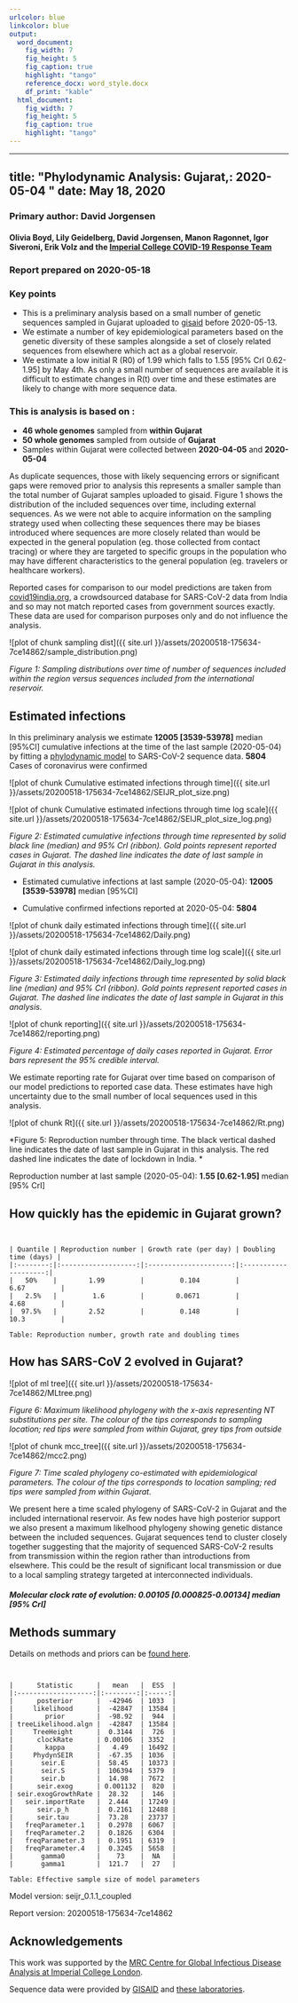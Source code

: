```yaml
---
urlcolor: blue
linkcolor: blue
output:
  word_document:
    fig_width: 7
    fig_height: 5
    fig_caption: true
    highlight: "tango"
    reference_docx: word_style.docx
    df_print: "kable"
  html_document:
    fig_width: 7
    fig_height: 5
    fig_caption: true
    highlight: "tango"
---
```









---
title: "Phylodynamic Analysis: Gujarat,: 2020-05-04 "
date: May 18, 2020
---





### Primary author: David Jorgensen

#### Olivia Boyd, Lily Geidelberg, David Jorgensen, Manon Ragonnet, Igor Siveroni, Erik Volz and the [Imperial College COVID-19 Response Team](http://sarscov2phylodynamics.org/about/)

### Report prepared on 2020-05-18

### Key points
* This is a preliminary analysis based on a small number of genetic sequences sampled in Gujarat uploaded to [gisaid](gisaid.org) before 2020-05-13.
* We estimate a number of key epidemiological parameters based on the genetic diversity of these samples alongside a set of closely related sequences from elsewhere which act as a global reservoir.
* We estimate a low initial R (R0) of 1.99 which falls to 1.55 [95% CrI 0.62-1.95] by May 4th. As only a small number of sequences are available it is difficult to estimate changes in R(t) over time and these estimates are likely to change with more sequence data.

### This is analysis is based on : 
  
* **46 whole genomes** sampled from **within Gujarat**
* **50 whole genomes** sampled from outside of **Gujarat**
* Samples within Gujarat were collected between **2020-04-05** and **2020-05-04**

As duplicate sequences, those with likely sequencing errors or significant gaps were removed prior to analysis this represents a smaller sample than the total number of Gujarat samples uploaded to gisaid. Figure 1 shows the distribution of the included sequences over time, including external sequences. As we were not able to acquire information on the sampling strategy used when collecting these sequences there may be biases introduced where sequences are more closely related than would be expected in the general population (eg. those collected from contact tracing) or where they are targeted to specific groups in the population who may have different characteristics to the general population (eg. travelers or healthcare workers).

Reported cases for comparison to our model predictions are taken from [covid19india.org](https://www.covid19india.org/), a crowdsourced database for SARS-CoV-2 data from India and so may not match reported cases from government sources exactly. These data are used for comparison purposes only and do not influence the analysis.

![plot of chunk sampling dist]({{ site.url }}/assets/20200518-175634-7ce14862/sample_distribution.png)

*Figure 1: Sampling distributions over time of number of sequences included within the region versus sequences included from the international reservoir.*


## Estimated infections
In this preliminary analysis we estimate **12005 [3539-53978]** median [95%CI] cumulative infections at the time of the last sample (2020-05-04) by fitting a [phylodynamic model](http://whoinfectedwhom.org/seijr0.1.0_methods.pdf) to SARS-CoV-2 sequence data. **5804** Cases of coronavirus were confirmed 


![plot of chunk Cumulative estimated infections through time]({{ site.url }}/assets/20200518-175634-7ce14862/SEIJR_plot_size.png)


![plot of chunk Cumulative estimated infections through time log scale]({{ site.url }}/assets/20200518-175634-7ce14862/SEIJR_plot_size_log.png)


*Figure 2: Estimated cumulative infections through time represented by solid black line (median) and 95% CrI (ribbon). Gold points represent reported cases in Gujarat. The dashed line indicates the date of last sample in Gujarat in this analysis.*


* Estimated cumulative infections at last sample (2020-05-04): **12005 [3539-53978]** median [95%CI]

* Cumulative confirmed infections reported at 2020-05-04: **5804**  


![plot of chunk daily estimated infections through time]({{ site.url }}/assets/20200518-175634-7ce14862/Daily.png)


![plot of chunk daily estimated infections through time log scale]({{ site.url }}/assets/20200518-175634-7ce14862/Daily_log.png)


*Figure 3: Estimated daily  infections through time represented by solid black line (median) and 95% CrI (ribbon). Gold points represent reported cases in Gujarat. The dashed line indicates the date of last sample in Gujarat in this analysis.*


![plot of chunk reporting]({{ site.url }}/assets/20200518-175634-7ce14862/reporting.png)

*Figure 4: Estimated percentage of daily cases reported in Gujarat. Error bars represent the 95% credible interval.*

We estimate reporting rate for Gujarat over time based on comparison of our model predictions to reported case data. These estimates have high uncertainty due to the small number of local sequences used in this analysis.

![plot of chunk Rt]({{ site.url }}/assets/20200518-175634-7ce14862/Rt.png)

*Figure 5: Reproduction number through time. The black vertical dashed line indicates the date of last sample in Gujarat in this analysis. The red dashed line indicates the date of lockdown in India. *

Reproduction number at last sample (2020-05-04): **1.55 [0.62-1.95]** median [95% CrI]


## How quickly has the epidemic in Gujarat grown?




```


| Quantile | Reproduction number | Growth rate (per day) | Doubling time (days) |
|:--------:|:-------------------:|:---------------------:|:--------------------:|
|   50%    |        1.99         |         0.104         |         6.67         |
|   2.5%   |         1.6         |        0.0671         |         4.68         |
|  97.5%   |        2.52         |         0.148         |         10.3         |

Table: Reproduction number, growth rate and doubling times
```






## How has SARS-CoV 2 evolved in Gujarat?


![plot of ml tree]({{ site.url }}/assets/20200518-175634-7ce14862/MLtree.png)

*Figure 6: Maximum likelihood phylogeny with the x-axis representing NT substitutions per site. The colour of the tips corresponds to sampling location; red tips were sampled from within Gujarat, grey tips from outside*

![plot of chunk mcc_tree]({{ site.url }}/assets/20200518-175634-7ce14862/mcc2.png)

*Figure 7: Time scaled phylogeny co-estimated with epidemiological parameters. The colour of the tips corresponds to location sampling; red tips were sampled from within Gujarat.*

We present here a time scaled phylogeny of SARS-CoV-2 in Gujarat and the included international reservoir. As few nodes have high posterior support we also present a maximum likelhood phylogeny showing genetic distance between the included sequences. Gujarat sequences tend to cluster closely together suggesting that the majority of sequenced SARS-CoV-2 results from transmission within the region rather than introductions from elsewhere. This could be the result of significant local transmission or due to a local sampling strategy targeted at interconnected individuals.

##### Molecular clock rate of evolution: **0.00105 [0.000825-0.00134]** median [95% CrI]  

## Methods summary



Details on methods and priors can be [found here](http://whoinfectedwhom.org/seijr0.1.0_methods.pdf).





```


|      Statistic      |   mean   |  ESS  |
|:-------------------:|:--------:|:-----:|
|      posterior      |  -42946  | 1033  |
|     likelihood      |  -42847  | 13584 |
|        prior        |  -98.92  |  944  |
| treeLikelihood.algn |  -42847  | 13584 |
|     TreeHeight      |  0.3144  |  726  |
|      clockRate      | 0.00106  | 3352  |
|        kappa        |   4.49   | 16492 |
|     PhydynSEIR      |  -67.35  | 1036  |
|       seir.E        |  58.45   | 10373 |
|       seir.S        |  106394  | 5379  |
|       seir.b        |  14.98   | 7672  |
|      seir.exog      | 0.001132 |  820  |
| seir.exogGrowthRate |  28.32   |  146  |
|   seir.importRate   |  2.444   | 17249 |
|      seir.p_h       |  0.2161  | 12488 |
|      seir.tau       |  73.28   | 23737 |
|   freqParameter.1   |  0.2978  | 6067  |
|   freqParameter.2   |  0.1826  | 6304  |
|   freqParameter.3   |  0.1951  | 6319  |
|   freqParameter.4   |  0.3245  | 5658  |
|       gamma0        |    73    |  NA   |
|       gamma1        |  121.7   |  27   |

Table: Effective sample size of model parameters
```



Model version: seijr_0.1.1_coupled

Report version: 20200518-175634-7ce14862


## Acknowledgements

This work was supported by the [MRC Centre for Global Infectious Disease Analysis at Imperial College London](https://www.imperial.ac.uk/mrc-global-infectious-disease-analysis).

Sequence data were provided by [GISAID](http://www.epicov.org) and [these laboratories](http://whoinfectedwhom.org/gisaid_cov2020_acknowledgement_table.xls).



